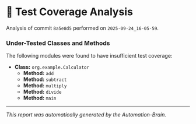 # 🤖 Test Coverage Analysis

Analysis of commit `8a5e8d5` performed on `2025-09-24_16-05-59`.
### Under-Tested Classes and Methods
The following modules were found to have insufficient test coverage:

- **Class:** `org.example.Calculator`
  - **Method:** `add`
  - **Method:** `subtract`
  - **Method:** `multiply`
  - **Method:** `divide`
  - **Method:** `main`

---
*This report was automatically generated by the Automation-Brain.*